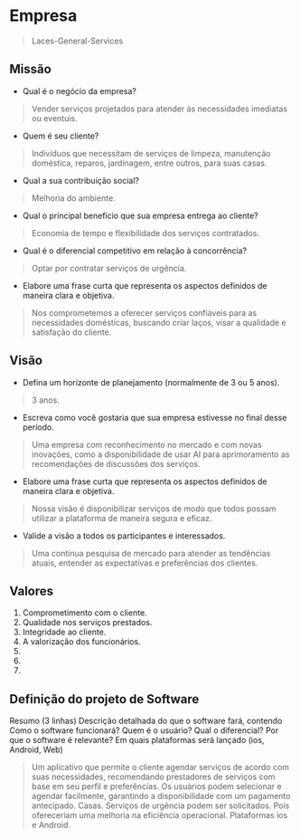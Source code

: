 # Empresa
> Laces-General-Services

## Missão
* Qual é o negócio da empresa?
> Vender serviços projetados para atender às necessidades imediatas ou eventuis.

* Quem é seu cliente?
> Indivíduos que necessitam de serviços de limpeza, manutenção doméstica, reparos, jardinagem, entre outros, para suas casas.

* Qual a sua contribuição social?
> Melhoria do ambiente. 

* Qual o principal benefício que sua empresa entrega ao cliente?
> Economia de tempo e flexibilidade dos serviços contratados.

* Qual é o diferencial competitivo em relação à concorrência?
> Optar por contratar serviços de urgência. 

* Elabore uma frase curta que representa os aspectos definidos de maneira clara e objetiva.
> Nos comprometemos a oferecer serviços confiáveis para as necessidades domésticas, buscando criar laços, visar a qualidade e satisfação do cliente.

## Visão
* Defina um horizonte de planejamento (normalmente de 3 ou 5 anos).
> 3 anos.

* Escreva como você gostaria que sua empresa estivesse no final desse período.
> Uma empresa com reconhecimento no mercado e com novas inovações, como a disponibilidade de usar AI para aprimoramento as recomendações de discussões dos serviços.

* Elabore uma frase curta que representa os aspectos definidos de maneira clara e objetiva.
> Nossa visão é disponibilizar serviços de modo que todos possam utilizar a plataforma de maneira segura e eficaz. 

* Valide a visão a todos os participantes e interessados.
> Uma continua pesquisa de mercado para atender as tendências atuais, entender as expectativas e preferências dos clientes. 

## Valores
1. Comprometimento com o cliente. 
2. Qualidade nos serviços prestados.
3. Integridade ao cliente.
4. A valorização dos funcionários. 
5. 
6. 
7.

## Definição do projeto de Software 
Resumo (3 linhas)
Descrição detalhada do que o software fará, contendo Como o software funcionará? Quem é o usuário? Qual o diferencial? Por que o software é relevante? Em quais plataformas será lançado (ios, Android, Web)
> Um aplicativo que permite o cliente agendar serviços de acordo com suas necessidades, recomendando prestadores de serviços com base em seu perfil e preferências. Os usuários podem selecionar e agendar facilmente, garantindo a disponibilidade com um pagamento antecipado. Casas. Serviços de urgência podem ser solicitados. Pois ofereceriam uma melhoria na eficiência operacional. Plataformas ios e Android.
